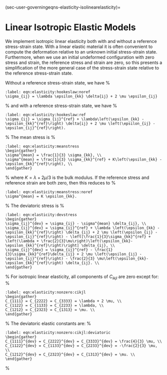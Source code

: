(sec-user-governingeqns-elasticity-isolinearelasticity)=
# Linear Isotropic Elastic Models

We implement isotropic linear elasticity both with and without a reference stress-strain state.
With a linear elastic material it is often convenient to compute the deformation relative to an unknown initial stress-strain state.
Furthermore, when we use an initial undeformed configuration with zero stress and strain, the reference stress and strain are zero, so this presents a simplification of the more general case of the stress-strain state relative to the reference stress-strain state.

Without a reference stress-strain state, we have
%
```{math}
:label: eqn:elasticity:hookeslaw:noref
\sigma_{ij} = \lambda \epsilon_{kk} \delta{ij} + 2 \mu \epsilon_{ij}
```
%
and with a reference stress-strain state, we have
%
```{math}
:label: eqn:elasticity:hookeslaw:ref
\sigma_{ij} = \sigma_{ij}^{ref} + \lambda\left(\epsilon_{kk} - \epsilon_{kk}^{ref}\right) \delta{ij} + 2 \mu \left(\epsilon_{ij} - \epsilon_{ij}^{ref}\right).
```
%
The mean stress is
%
```{math}
:label: eqn:elasticity:meanstress
\begin{gather}
\sigma^{mean} = \frac{1}{3} \sigma_{kk}, \\
\sigma^{mean} = \frac{1}{3} \sigma_{kk}^{ref} + K\left(\epsilon_{kk} - \epsilon_{kk}^{ref}\right), \\
\end{gather}
```
%
where $K = \lambda + 2 \mu/3$ is the bulk modulus.
If the reference stress and reference strain are both zero, then this reduces to
%
```{math}
:label: eqn:elasticity:meanstress:noref
\sigma^{mean} = K \epsilon_{kk}.
```
%
The deviatoric stress is
%
```{math}
:label: eqn:elasticity:devstress
\begin{gather}
\sigma_{ij}^{dev} = \sigma_{ij} - \sigma^{mean} \delta_{ij}, \\
\sigma_{ij}^{dev} = \sigma_{ij}^{ref} + \lambda \left(\epsilon_{kk} -
\epsilon_{kk}^{ref}\right) \delta_{ij} + 2 \mu \left(\epsilon_{ij} -
\epsilon_{ij}^{ref}\right) - \left[\frac{1}{3}\sigma_{kk}^{ref} +
\left(\lambda + \frac{2}{3}\mu\right)\left(\epsilon_{kk}-
\epsilon_{kk}^{ref}\right)\right] \delta_{ij}, \\
\sigma_{ij}^{dev} = \sigma_{ij}^{ref} - \frac{1}{3}\sigma_{kk}^{ref}\delta_{ij} + 2 \mu \left(\epsilon_{ij} - \epsilon_{ij}^{ref}\right) - \frac{2}{3} \mu\left(\epsilon_{kk}- \epsilon_{kk}^{ref}\right) \delta_{ij}. \\
\end{gather}
```
%
For isotropic linear elasticity, all components of $C_{ikjl}$ are zero except for:
%
```{math}
:label: eqn:elasticity:nonzero:cikjl
\begin{gather}
C_{1111} = C_{2222} = C_{3333} = \lambda + 2 \mu, \\
C_{1122} = C_{1133} = C_{2233} = \lambda, \\
C_{1212} = C_{2323} = C_{1313} = \mu. \\
\end{gather}
```
%
The deviatoric elastic constants are:
%
```{math}
:label: eqn:elasticity:nonzero:cikjl:deviatoric
\begin{gather}
C_{1111}^{dev} = C_{2222}^{dev} = C_{3333}^{dev} = \frac{4}{3} \mu, \\
C_{1122}^{dev} = C_{1133}^{dev} = C_{2233}^{dev} = -\frac{2}{3} \mu, \\
C_{1212}^{dev} = C_{2323}^{dev} = C_{1313}^{dev} = \mu. \\
\end{gather}
```
%